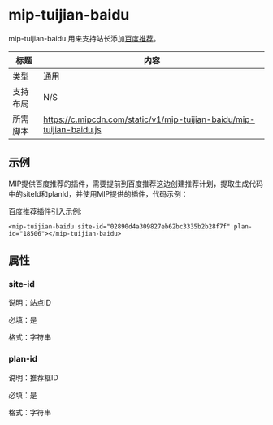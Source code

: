# mip-tuijian-baidu

mip-tuijian-baidu 用来支持站长添加[百度推荐](http://tuijian.baidu.com)。

标题|内容
----|----
类型|通用
支持布局|N/S
所需脚本|https://c.mipcdn.com/static/v1/mip-tuijian-baidu/mip-tuijian-baidu.js

## 示例

MIP提供百度推荐的插件，需要提前到百度推荐这边创建推荐计划，提取生成代码中的siteId和planId，并使用MIP提供的插件，代码示例：


百度推荐插件引入示例:

```
<mip-tuijian-baidu site-id="02890d4a309827eb62bc3335b2b28f7f" plan-id="18506"></mip-tuijian-baidu>

```


## 属性

### site-id

说明：站点ID

必填：是

格式：字符串


### plan-id

说明：推荐框ID

必填：是

格式：字符串
